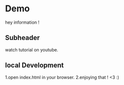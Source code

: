   # Demo
 
 hey information !
 ## Subheader

 watch tutorial on youtube.

 ## local Development

 1.open index.html in your browser.
 2.enjoying that ! <3 :)